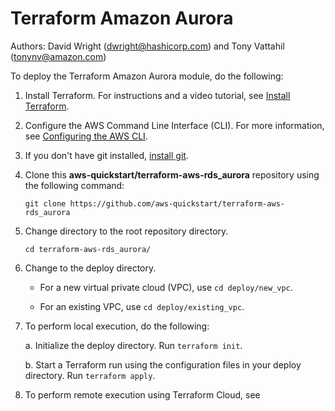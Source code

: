 # Terraform Amazon Aurora
Authors: David Wright (dwright@hashicorp.com) and Tony Vattahil (tonynv@amazon.com)

To deploy the Terraform Amazon Aurora module, do the following:

1. Install Terraform. For instructions and a video tutorial, see [Install Terraform](https://learn.hashicorp.com/tutorials/terraform/install-cli). 
2. Configure the AWS Command Line Interface (CLI). For more information, see [Configuring the AWS CLI](https://docs.aws.amazon.com/cli/latest/userguide/cli-chap-configure.html).
3. If you don't have git installed, [install git](https://git-scm.com/book/en/v2/Getting-Started-Installing-Git). 
4. Clone this **aws-quickstart/terraform-aws-rds_aurora** repository using the following command:

   `git clone https://github.com/aws-quickstart/terraform-aws-rds_aurora`

5. Change directory to the root repository directory.

   `cd terraform-aws-rds_aurora/`

6. Change to the deploy directory.

   - For a new virtual private cloud (VPC), use `cd deploy/new_vpc`. 

   - For an existing VPC, use `cd deploy/existing_vpc`.

7. To perform local execution, do the following: 
   
   a. Initialize the deploy directory. Run `terraform init`.

   b. Start a Terraform run using the configuration files in your deploy directory. Run `terraform apply`.
   
8. To perform remote execution using Terraform Cloud, see 
